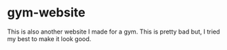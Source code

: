 # gym-website

This is also another website I made for a gym. This is pretty bad but, I tried my best to make it look good.